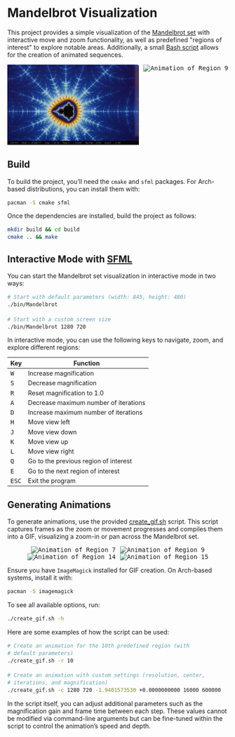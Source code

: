 # Mandelbrot Visualization

This project provides a simple visualization of the [Mandelbrot set](https://en.wikipedia.org/wiki/Mandelbrot_set) with interactive move and zoom functionality, as well as predefined "regions of interest" to explore notable areas. Additionally, a small [Bash script](create_gif.sh) allows for the creation of animated sequences.

<div style="display: flex; justify-content: center; gap: 10px;">
    <kbd><img src="assets/preview-interactive.png" alt="Preview of interactive window" style="width: 300px"/></kbd>
    <kbd><img src="assets/region-9.gif" alt="Animation of Region 9" style="width: 300px"/></kbd>
</div>

## Build

To build the project, you’ll need the `cmake` and `sfml` packages. For Arch-based distributions, you can install them with:

```sh
pacman -S cmake sfml
```

Once the dependencies are installed, build the project as follows:

```sh
mkdir build && cd build
cmake .. && make
```

## Interactive Mode with [SFML](https://www.sfml-dev.org/)

You can start the Mandelbrot set visualization in interactive mode in two ways:

```sh
# Start with default parameters (width: 845, height: 480)
./bin/Mandelbrot

# Start with a custom screen size
./bin/Mandelbrot 1280 720
```

In interactive mode, you can use the following keys to navigate, zoom, and explore different regions:

Key | Function
--- | ---
<kbd>W</kbd> | Increase magnification
<kbd>S</kbd> | Decrease magnification
<kbd>R</kbd> | Reset magnification to 1.0
<kbd>A</kbd> | Decrease maximum number of iterations
<kbd>D</kbd> | Increase maximum number of iterations
<kbd>H</kbd> | Move view left
<kbd>J</kbd> | Move view down
<kbd>K</kbd> | Move view up
<kbd>L</kbd> | Move view right
<kbd>Q</kbd> | Go to the previous region of interest
<kbd>E</kbd> | Go to the next region of interest
<kbd>ESC</kbd> | Exit the program

## Generating Animations

To generate animations, use the provided [create_gif.sh](create_gif.sh) script. This script captures frames as the zoom or movement progresses and compiles them into a GIF, visualizing a zoom-in or pan across the Mandelbrot set.

<p><div style="display: flex; justify-content: center; gap: 10px;">
    <kbd><img src="assets/region-7.gif" alt="Animation of Region 7" style="width: 300px"/></kbd>
    <kbd><img src="assets/region-9.gif" alt="Animation of Region 9" style="width: 300px"/></kbd>
</div>
<div style="display: flex; justify-content: center; gap: 10px;">
    <kbd><img src="assets/region-14.gif" alt="Animation of Region 14" style="width: 300px"/></kbd>
    <kbd><img src="assets/region-15.gif" alt="Animation of Region 15" style="width: 300px"/></kbd>
</div></p>

Ensure you have `ImageMagick` installed for GIF creation. On Arch-based systems, install it with:

```sh
pacman -S imagemagick
```

To see all available options, run:

```sh
./create_gif.sh -h
```

Here are some examples of how the script can be used:

```sh
# Create an animation for the 10th predefined region (with 
# default parameters)
./create_gif.sh -r 10

# Create an animation with custom settings (resolution, center, 
# iterations, and magnification)
./create_gif.sh -c 1280 720 -1.9401573530 +0.0000000000 16000 600000
```

In the script itself, you can adjust additional parameters such as the magnification gain and frame time between each step. These values cannot be modified via command-line arguments but can be fine-tuned within the script to control the animation’s speed and depth.
